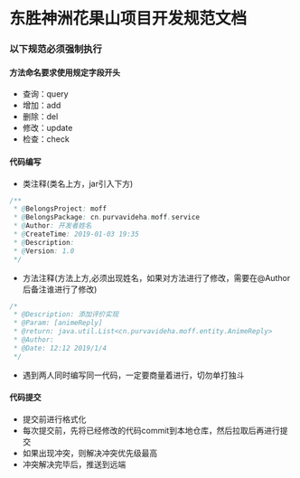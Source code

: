 # 东胜神洲花果山项目开发规范文档

### 以下规范必须强制执行

#### 方法命名要求使用规定字段开头

- 查询：query
- 增加：add
- 删除：del
- 修改：update
- 检查：check



#### 代码编写

- 类注释(类名上方，jar引入下方)

```java
/**
 * @BelongsProject: moff
 * @BelongsPackage: cn.purvavideha.moff.service
 * @Author: 开发者姓名
 * @CreateTime: 2019-01-03 19:35
 * @Description:
 * @Version: 1.0
 */
```

- 方法注释(方法上方,必须出现姓名，如果对方法进行了修改，需要在@Author后备注谁进行了修改)

```java
/*
 * @Description: 添加评价实现
 * @Param: [animeReply]
 * @return: java.util.List<cn.purvavideha.moff.entity.AnimeReply>
 * @Author: 
 * @Date: 12:12 2019/1/4
 */
```

- 遇到两人同时编写同一代码，一定要商量着进行，切勿单打独斗

#### 代码提交

- 提交前进行格式化
- 每次提交前，先将已经修改的代码commit到本地仓库，然后拉取后再进行提交
- 如果出现冲突，则解决冲突优先级最高
- 冲突解决完毕后，推送到远端

